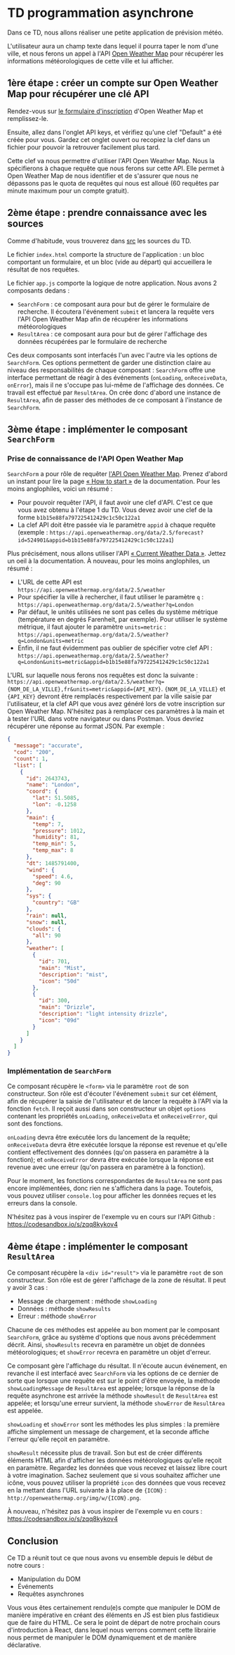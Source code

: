 # TD programmation asynchrone

Dans ce TD, nous allons réaliser une petite application de prévision météo.

L'utilisateur aura un champ texte dans lequel il pourra taper le nom d'une
ville, et nous ferons un appel à l'API [Open Weather
Map](https://openweathermap.org/) pour récupérer les informations
météorologiques de cette ville et lui afficher.

## 1ère étape : créer un compte sur Open Weather Map pour récupérer une clé API

Rendez-vous sur [le formulaire
d'inscription](https://home.openweathermap.org/users/sign_up) d'Open Weather
Map et remplissez-le.

Ensuite, allez dans l'onglet API keys, et vérifiez qu'une clef "Default" a été
créée pour vous. Gardez cet onglet ouvert ou recopiez la clef dans un fichier
pour pouvoir la retrouver facilement plus tard.

Cette clef va nous permettre d'utiliser l'API Open Weather Map. Nous la
spécifierons à chaque requête que nous ferons sur cette API. Elle permet à Open
Weather Map de nous identifier et de s'assurer que nous ne dépassons pas le
quota de requêtes qui nous est alloué (60 requêtes par minute maximum pour un
compte gratuit).

## 2ème étape : prendre connaissance avec les sources

Comme d'habitude, vous trouverez dans [src](src) les sources du TD.

Le fichier `index.html` comporte la structure de l'application : un bloc comportant un formulaire, et un bloc (vide au départ) qui accueillera le résultat de nos requêtes.

Le fichier `app.js` comporte la logique de notre application. Nous avons 2 composants dedans :

* `SearchForm` : ce composant aura pour but de gérer le formulaire de recherche. Il écoutera l'événement `submit` et lancera la requête vers l'API Open Weather Map afin de récupérer les informations météorologiques
* `ResultArea` : ce composant aura pour but de gérer l'affichage des données récupérées par le formulaire de recherche

Ces deux composants sont interfacés l'un avec l'autre via les options de
`SearchForm`. Ces options permettent de garder une distinction claire au niveau
des responsabilités de chaque composant : `SearchForm` offre une interface
permettant de réagir à des événements (`onLoading`, `onReceiveData`,
`onError`), mais il ne s'occupe pas lui-même de l'affichage des données. Ce
travail est effectué par `ResultArea`. On crée donc d'abord une instance de
`ResultArea`, afin de passer des méthodes de ce composant à l'instance de
`SearchForm`.

## 3ème étape : implémenter le composant `SearchForm`

### Prise de connaissance de l'API Open Weather Map

`SearchForm` a pour rôle de requêter [l'API Open Weather
Map](https://openweathermap.org/api). Prenez d'abord un instant pour lire la
page [« How to start »](https://openweathermap.org/appid) de la documentation.
Pour les moins anglophiles, voici un résumé :

* Pour pouvoir requêter l'API, il faut avoir une clef d'API. C'est ce que vous avez obtenu à l'étape 1 du TD. Vous devez avoir une clef de la forme `b1b15e88fa797225412429c1c50c122a1`
* La clef API doit être passée via le paramètre `appid` à chaque requête (exemple : `https://api.openweathermap.org/data/2.5/forecast?id=524901&appid=b1b15e88fa797225412429c1c50c122a1`)

Plus précisément, nous allons utiliser l'API [« Current Weather Data
»](https://openweathermap.org/current). Jettez un oeil à la documentation. À nouveau, pour les moins anglophiles, un résumé :

* L'URL de cette API est `https://api.openweathermap.org/data/2.5/weather`
* Pour spécifier la ville à rechercher, il faut utiliser le paramètre `q` : `https://api.openweathermap.org/data/2.5/weather?q=London`
* Par défaut, le unités utilisées ne sont pas celles du système métrique (température en degrés Farenheit, par exemple). Pour utiliser le système métrique, il faut ajouter le paramètre `units=metric` : `https://api.openweathermap.org/data/2.5/weather?q=London&units=metric`
* Enfin, il ne faut évidemment pas oublier de spécifier votre clef API : `https://api.openweathermap.org/data/2.5/weather?q=London&units=metric&appid=b1b15e88fa797225412429c1c50c122a1`

L'URL sur laquelle nous ferons nos requêtes est donc la suivante :
`https://api.openweathermap.org/data/2.5/weather?q={NOM_DE_LA_VILLE},fr&units=metric&appid={API_KEY}`.
`{NOM_DE_LA_VILLE}` et `{API_KEY}` devront être remplacés respectivement par la
ville saisie par l'utilisateur, et la clef API que vous avez généré lors de
votre inscription sur Open Weather Map. N'hésitez pas à remplacer ces
paramètres à la main et à tester l'URL dans votre navigateur ou dans Postman. Vous devriez récupérer une réponse au format JSON. Par exemple :

```json
{
  "message": "accurate",
  "cod": "200",
  "count": 1,
  "list": [
    {
      "id": 2643743,
      "name": "London",
      "coord": {
        "lat": 51.5085,
        "lon": -0.1258
      },
      "main": {
        "temp": 7,
        "pressure": 1012,
        "humidity": 81,
        "temp_min": 5,
        "temp_max": 8
      },
      "dt": 1485791400,
      "wind": {
        "speed": 4.6,
        "deg": 90
      },
      "sys": {
        "country": "GB"
      },
      "rain": null,
      "snow": null,
      "clouds": {
        "all": 90
      },
      "weather": [
        {
          "id": 701,
          "main": "Mist",
          "description": "mist",
          "icon": "50d"
        },
        {
          "id": 300,
          "main": "Drizzle",
          "description": "light intensity drizzle",
          "icon": "09d"
        }
      ]
    }
  ]
}
```

### Implémentation de `SearchForm`

Ce composant récupère le `<form>` via le paramètre `root` de son constructeur.
Son rôle est d'écouter l'événement `submit` sur cet élément, afin de récupérer
la saisie de l'utilisateur et de lancer la requête à l'API via la fonction
`fetch`. Il reçoit aussi dans son constructeur un objet `options` contenant les
propriétés `onLoading`, `onReceiveData` et `onReceiveError`, qui sont des
fonctions.

`onLoading` devra être exécutée lors du lancement de la requête;
`onReceiveData` devra être exécutée lorsque la réponse est revenue et qu'elle
contient effectivement des données (qu'on passera en paramètre à la fonction);
et `onReceiveError` devra être exécutée lorsque la réponse est revenue avec une
erreur (qu'on passera en paramètre à la fonction).

Pour le moment, les fonctions correspondantes de `ResultArea` ne sont pas
encore implémentées, donc rien ne s'affichera dans la page. Toutefois, vous
pouvez utiliser `console.log` pour afficher les données reçues et les erreurs
dans la console.

N'hésitez pas à vous inspirer de l'exemple vu en cours sur l'API Github :
https://codesandbox.io/s/zqq8kykov4

## 4ème étape : implémenter le composant `ResultArea`

Ce composant récupère la `<div id="result">` via le paramètre `root` de son constructeur. Son rôle est de gérer l'affichage de la zone de résultat. Il peut y avoir 3 cas :

* Message de chargement : méthode `showLoading`
* Données : méthode `showResults`
* Erreur : méthode `showError`

Chacune de ces méthodes est appelée au bon moment par le composant
`SearchForm`, grâce au système d'options que nous avons précédemment décrit.
Ainsi, `showResults` recevra en paramètre un objet de données météorologiques;
et `showError` recevra en paramètre un objet d'erreur.

Ce composant gère l'affichage du résultat. Il n'écoute aucun événement, en
revanche il est interfacé avec `SearchForm` via les options de ce dernier de
sorte que lorsque une requête est sur le point d'être envoyée, la méthode
`showLoadingMessage` de `ResultArea` est appelée; lorsque la réponse de la
requête asynchrone est arrivée la méthode `showResult` de `ResultArea` est
appelée; et lorsqu'une erreur survient, la méthode `showError` de `ResultArea`
est appelée.

`showLoading` et `showError` sont les méthodes les plus simples : la première
affiche simplement un message de chargement, et la seconde affiche l'erreur
qu'elle reçoit en paramètre.

`showResult` nécessite plus de travail. Son but est de créer différents
éléments HTML afin d'afficher les données météorologiques qu'elle reçoit en
paramètre. Regardez les données que vous recevez et laissez libre court à votre
imagination. Sachez seulement que si vous souhaitez afficher une icône, vous
pouvez utiliser la propriété `icon` des données que vous recevez en la mettant
dans l'URL suivante à la place de `{ICON}` :
`http://openweathermap.org/img/w/{ICON}.png`.

À nouveau, n'hésitez pas à vous inspirer de l'exemple vu en cours :
https://codesandbox.io/s/zqq8kykov4

## Conclusion

Ce TD a réunit tout ce que nous avons vu ensemble depuis le début de notre cours :

* Manipulation du DOM
* Événements
* Requêtes asynchrones

Vous vous êtes certainement rendu(e)s compte que manipuler le DOM de manière
impérative en créant des éléments en JS est bien plus fastidieux que de faire
du HTML. Ce sera le point de départ de notre prochain cours d'introduction à
React, dans lequel nous verrons comment cette librairie nous permet de
manipuler le DOM dynamiquement et de manière déclarative.
